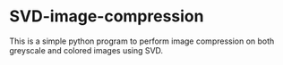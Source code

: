 # SVD-image-compression

This is a simple python program to perform image compression on both greyscale and colored images using SVD.
